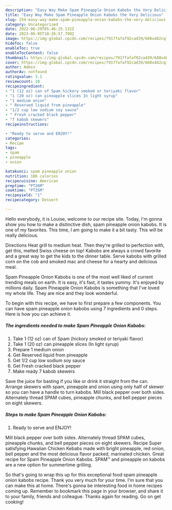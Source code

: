 ```yaml
---
description: "Easy Way Make Spam Pineapple Onion Kabobs the Very Delicious"
title: "Easy Way Make Spam Pineapple Onion Kabobs the Very Delicious"
slug: 254-easy-way-make-spam-pineapple-onion-kabobs-the-very-delicious
category: Uncategorized
date: 2022-06-29T05:46:25.132Z
date: 2023-06-05T18:26:57.798Z
image: https://img-global.cpcdn.com/recipes/7917fafaf92cad39/680x482cq70/spam-pineapple-onion-kabobs-recipe-main-photo.jpg
hideToc: false
enableToc: true
enableTocContent: false
thumbnail: https://img-global.cpcdn.com/recipes/7917fafaf92cad39/680x482cq70/spam-pineapple-onion-kabobs-recipe-main-photo.jpg
cover: https://img-global.cpcdn.com/recipes/7917fafaf92cad39/680x482cq70/spam-pineapple-onion-kabobs-recipe-main-photo.jpg
author: Admin
authorAv: notfound
ratingvalue: 3.1
reviewcount: 10
recipeingredient:
- "1 (12 oz) can of Spam hickory smoked or teriyaki flavor"
- "1 (20 oz) can pineapple slices In light syrup"
- "1 medium onion"
- " Reserved liquid from pineapple"
- "1/2 cup low sodium soy sauce"
- " Fresh cracked black pepper"
- "7 kabob skewers"
recipeinstructions:

- "Ready to serve and ENJOY!"
categories:
- Recipe
tags:
- spam
- pineapple
- onion

katakunci: spam pineapple onion 
nutrition: 106 calories
recipecuisine: American
preptime: "PT26M"
cooktime: "PT35M"
recipeyield: "1"
recipecategory: Dessert

---
```



Hello everybody, it is Louise, welcome to our recipe site. Today, I'm gonna show you how to make a distinctive dish, spam pineapple onion kabobs. It is one of my favorites. This time, I am going to make it a bit tasty. This will be really delicious.

Directions Heat grill to medium heat. Then they&#39;re grilled to perfection with, get this, melted Swiss cheese on top! Kabobs are always a crowd favorite and a great way to get the kids to the dinner table. Serve kabobs with grilled corn on the cob and smoked mac and cheese for a hearty and delicious meal.

Spam Pineapple Onion Kabobs is one of the most well liked of current trending meals on earth. It is easy, it's fast, it tastes yummy. It's enjoyed by millions daily. Spam Pineapple Onion Kabobs is something that I've loved my whole life. They are nice and they look wonderful.


To begin with this recipe, we have to first prepare a few components. You can have spam pineapple onion kabobs using 7 ingredients and 0 steps. Here is how you can achieve it.

<!--inarticleads1-->

##### The ingredients needed to make Spam Pineapple Onion Kabobs:

1. Take 1 (12 oz) can of Spam (hickory smoked or teriyaki flavor)
1. Take 1 (20 oz) can pineapple slices (In light syrup)
1. Prepare 1 medium onion
1. Get  Reserved liquid from pineapple
1. Get 1/2 cup low sodium soy sauce
1. Get  Fresh cracked black pepper
1. Make ready 7 kabob skewers


Save the juice for basting if you like or drink it straight from the can. Arrange skewers with spam, pineapple and onion using only half of skewer so you can have a handle to turn kabobs. Mill black pepper over both sides. Alternately thread SPAM cubes, pineapple chunks, and bell pepper pieces on eight skewers. 

<!--inarticleads2-->

##### Steps to make Spam Pineapple Onion Kabobs:


1. Ready to serve and ENJOY!

Mill black pepper over both sides. Alternately thread SPAM cubes, pineapple chunks, and bell pepper pieces on eight skewers. Recipe Super satisfying Hawaiian Chicken Kebabs made with bright pineapple, red onion, bell pepper and the most delicious flavor packed, marinated chicken. Great recipe for Spam Pineapple Onion Kabobs. SPAM™ and pineapple on kabobs are a new option for summertime grilling. 

So that's going to wrap this up for this exceptional food spam pineapple onion kabobs recipe. Thank you very much for your time. I'm sure that you can make this at home. There's gonna be interesting food in home recipes coming up. Remember to bookmark this page in your browser, and share it to your family, friends and colleague. Thanks again for reading. Go on get cooking!
